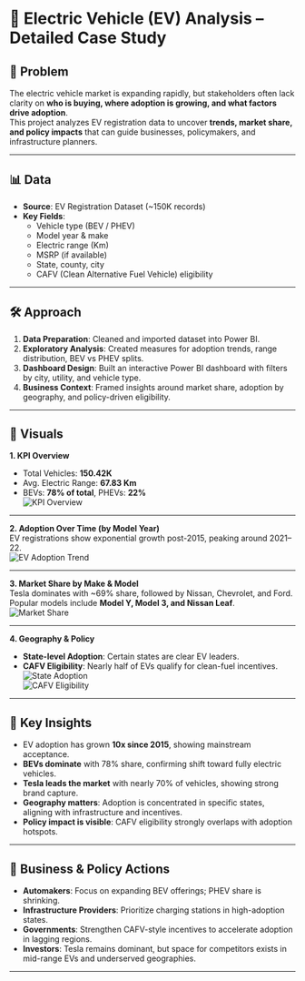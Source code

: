 # 🚗 Electric Vehicle (EV) Analysis – Detailed Case Study

## 🔎 Problem
The electric vehicle market is expanding rapidly, but stakeholders often lack clarity on **who is buying, where adoption is growing, and what factors drive adoption**.  
This project analyzes EV registration data to uncover **trends, market share, and policy impacts** that can guide businesses, policymakers, and infrastructure planners.

---

## 📊 Data
- **Source**: EV Registration Dataset (~150K records)  
- **Key Fields**:  
  - Vehicle type (BEV / PHEV)  
  - Model year & make  
  - Electric range (Km)  
  - MSRP (if available)  
  - State, county, city  
  - CAFV (Clean Alternative Fuel Vehicle) eligibility  

---

## 🛠 Approach
1. **Data Preparation**: Cleaned and imported dataset into Power BI.  
2. **Exploratory Analysis**: Created measures for adoption trends, range distribution, BEV vs PHEV splits.  
3. **Dashboard Design**: Built an interactive Power BI dashboard with filters by city, utility, and vehicle type.  
4. **Business Context**: Framed insights around market share, adoption by geography, and policy-driven eligibility.  

---

## 📸 Visuals

**1. KPI Overview**  
- Total Vehicles: **150.42K**  
- Avg. Electric Range: **67.83 Km**  
- BEVs: **78% of total**, PHEVs: **22%**  
![KPI Overview](visuals/kpi_overview.png)

---

**2. Adoption Over Time (by Model Year)**  
EV registrations show exponential growth post-2015, peaking around 2021–22.  
![EV Adoption Trend](visuals/ev_adoption_trend.png)

---

**3. Market Share by Make & Model**  
Tesla dominates with ~69% share, followed by Nissan, Chevrolet, and Ford.  
Popular models include **Model Y, Model 3, and Nissan Leaf**.  
![Market Share](visuals/market_share_make.png)

---

**4. Geography & Policy**  
- **State-level Adoption**: Certain states are clear EV leaders.  
- **CAFV Eligibility**: Nearly half of EVs qualify for clean-fuel incentives.  
![State Adoption](visuals/statewise_adoption.png)  
![CAFV Eligibility](visuals/cafv_eligibility.png)

---

## 🔑 Key Insights
- EV adoption has grown **10x since 2015**, showing mainstream acceptance.  
- **BEVs dominate** with 78% share, confirming shift toward fully electric vehicles.  
- **Tesla leads the market** with nearly 70% of vehicles, showing strong brand capture.  
- **Geography matters**: Adoption is concentrated in specific states, aligning with infrastructure and incentives.  
- **Policy impact is visible**: CAFV eligibility strongly overlaps with adoption hotspots.  

---

## 🏁 Business & Policy Actions
- **Automakers**: Focus on expanding BEV offerings; PHEV share is shrinking.  
- **Infrastructure Providers**: Prioritize charging stations in high-adoption states.  
- **Governments**: Strengthen CAFV-style incentives to accelerate adoption in lagging regions.  
- **Investors**: Tesla remains dominant, but space for competitors exists in mid-range EVs and underserved geographies.  

---
